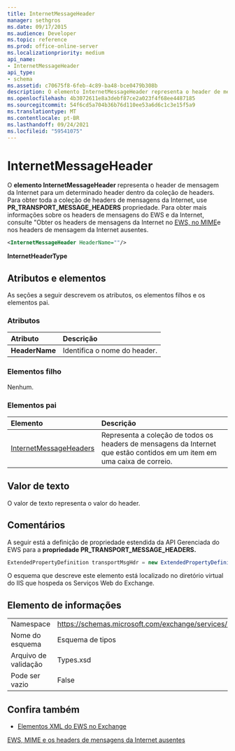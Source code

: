 ```yaml
---
title: InternetMessageHeader
manager: sethgros
ms.date: 09/17/2015
ms.audience: Developer
ms.topic: reference
ms.prod: office-online-server
ms.localizationpriority: medium
api_name:
- InternetMessageHeader
api_type:
- schema
ms.assetid: c70675f8-6feb-4c89-ba48-bce0479b308b
description: O elemento InternetMessageHeader representa o header de mensagem da Internet para um determinado header dentro da coleção de headers. Para obter toda a coleção de headers de mensagens da Internet, use a propriedade PR_TRANSPORT_MESSAGE_HEADERS. Para obter mais informações sobre os headers de mensagens do EWS e da Internet, consulteGetting Internet message headers in EWS, MIME, and the missing Internet message headers.
ms.openlocfilehash: 4b3072611e8a3debf87ce2a023f4f68ee4487185
ms.sourcegitcommit: 54f6cd5a704b36b76d110ee53a6d6c1c3e15f5a9
ms.translationtype: MT
ms.contentlocale: pt-BR
ms.lasthandoff: 09/24/2021
ms.locfileid: "59541075"
---
```

# <a name="internetmessageheader"></a>InternetMessageHeader

O **elemento InternetMessageHeader** representa o header de mensagem da Internet para um determinado header dentro da coleção de headers. Para obter toda a coleção de headers de mensagens da Internet, use **PR_TRANSPORT_MESSAGE_HEADERS** propriedade. Para obter mais informações sobre os headers de mensagens do EWS e da Internet, consulte "Obter os headers de mensagens da Internet no [EWS, no MIME](https://msdn.microsoft.com/library/exchange/hh545614%28v=exchg.140%29.aspx)e nos headers de mensagem da Internet ausentes.
  
```XML
<InternetMessageHeader HeaderName=""/>
```

 **InternetHeaderType**
## <a name="attributes-and-elements"></a>Atributos e elementos

As seções a seguir descrevem os atributos, os elementos filhos e os elementos pai.
  
### <a name="attributes"></a>Atributos

|**Atributo**|**Descrição**|
|:-----|:-----|
|**HeaderName** <br/> |Identifica o nome do header.  <br/> |
   
### <a name="child-elements"></a>Elementos filho

Nenhum.
  
### <a name="parent-elements"></a>Elementos pai

|**Elemento**|**Descrição**|
|:-----|:-----|
|[InternetMessageHeaders](internetmessageheaders.md) <br/> |Representa a coleção de todos os headers de mensagens da Internet que estão contidos em um item em uma caixa de correio.  <br/> |
   
## <a name="text-value"></a>Valor de texto

O valor de texto representa o valor do header.
  
## <a name="remarks"></a>Comentários

A seguir está a definição de propriedade estendida da API Gerenciada do EWS para a **propriedade PR_TRANSPORT_MESSAGE_HEADERS.** 
  
```cs
ExtendedPropertyDefinition transportMsgHdr = new ExtendedPropertyDefinition(0x007D, MapiPropertyType.String);
```

O esquema que descreve este elemento está localizado no diretório virtual do IIS que hospeda os Serviços Web do Exchange.
  
## <a name="element-information"></a>Elemento de informações

|||
|:-----|:-----|
|Namespace  <br/> |https://schemas.microsoft.com/exchange/services/2006/types  <br/> |
|Nome do esquema  <br/> |Esquema de tipos  <br/> |
|Arquivo de validação  <br/> |Types.xsd  <br/> |
|Pode ser vazio  <br/> |False  <br/> |
   
## <a name="see-also"></a>Confira também



- [Elementos XML do EWS no Exchange](ews-xml-elements-in-exchange.md)


[EWS, MIME e os headers de mensagens da Internet ausentes](https://msdn.microsoft.com/library/exchange/hh545614%28v=exchg.140%29.aspx)

